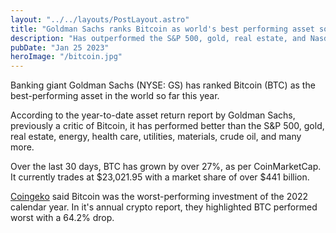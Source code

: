 ```yaml
---
layout: "../../layouts/PostLayout.astro"
title: "Goldman Sachs ranks Bitcoin as world's best performing asset so far in 2023"
description: "Has outperformed the S&P 500, gold, real estate, and Nasdaq 100 this year"
pubDate: "Jan 25 2023"
heroImage: "/bitcoin.jpg"
---
```


Banking giant Goldman Sachs (NYSE: GS) has ranked Bitcoin (BTC) as the best-performing asset in the world so far this year.

According to the year-to-date asset return report by Goldman Sachs, previously a critic of Bitcoin, it has performed better than the S&P 500, gold, real estate, energy, health care, utilities, materials, crude oil, and many more.

Over the last 30 days, BTC has grown by over 27%, as per CoinMarketCap. It currently trades at $23,021.95 with a market share of over $441 billion.

[Coingeko](https://www.coingecko.com/) said Bitcoin was the worst-performing investment of the 2022 calendar year. In it's annual crypto report, they highlighted BTC performed worst with a 64.2% drop.

